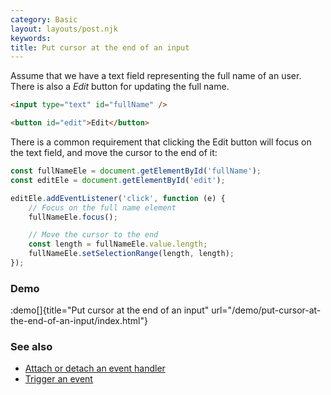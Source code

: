 ```yaml
---
category: Basic
layout: layouts/post.njk
keywords:
title: Put cursor at the end of an input
---
```


Assume that we have a text field representing the full name of an user. There is also a _Edit_ button for updating the full name.

```html
<input type="text" id="fullName" />

<button id="edit">Edit</button>
```

There is a common requirement that clicking the Edit button will focus on the text field, and move the cursor to the end of it:

```js
const fullNameEle = document.getElementById('fullName');
const editEle = document.getElementById('edit');

editEle.addEventListener('click', function (e) {
    // Focus on the full name element
    fullNameEle.focus();

    // Move the cursor to the end
    const length = fullNameEle.value.length;
    fullNameEle.setSelectionRange(length, length);
});
```

### Demo

:demo[]{title="Put cursor at the end of an input" url="/demo/put-cursor-at-the-end-of-an-input/index.html"}

### See also

-   [Attach or detach an event handler](/attach-or-detach-an-event-handler)
-   [Trigger an event](/trigger-an-event)
